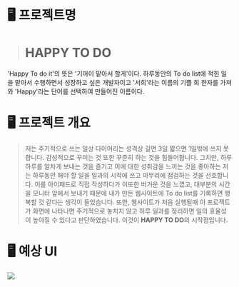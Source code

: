 # 🖥 프로젝트명
> # HAPPY TO DO
'Happy To do it'의 뜻은 '기꺼이 맡아서 할게'이다.
하루동안의 To do list에 적힌 일을 맡아서 수행하면서 성장하고 싶은 개발자이고
'서희'라는 이름의 기쁠 희 한자를 가져와 'Happy'라는 단어를 선택하여 만들어진 이름이다.

# 🖥 프로젝트 개요
> 저는 주기적으로 쓰는 일상 다이어리는 성격상 길면 3일 짧으면 1일밖에 쓰지 못합니다.
감성적으로 꾸미는 것 또한 꾸준히 하는 것을 힘들어합니다. 그치만, 하루하루를 알차게 보내는 것을 즐기고 이에 대한 성취감을 느끼는 것을 좋아하는 저는 하루동안 해야 할 일을 일과의 시작에 쓰고 마무리에 점검하는 것을 선호합니다. 
이를 아이패드로 직접 작성하다가 이또한 버거운 것을 느꼈고, 대부분의 시간을 모니터 앞에서 보내기 때문에 내가 만든 웹사이트에 To do list를 기록하면 행복할 것 같다는 생각이 들었습니다.
또한, 웹사이트가 처음 실행될때 이 프로젝트가 화면에 나타나면 주기적으로 놓치지 않고 하루 일과를 정리하면 일의 효율성이 높아질 수 있다고 판단하였습니다.
이것이 **HAPPY TO DO**의 시작점입니다.

# 🖥 예상 UI
![](https://images.velog.io/images/seohee0112/post/7e2b81fa-ba58-430a-8f3a-9a5904b47a67/HAPPY%20TO%20DO.png)
